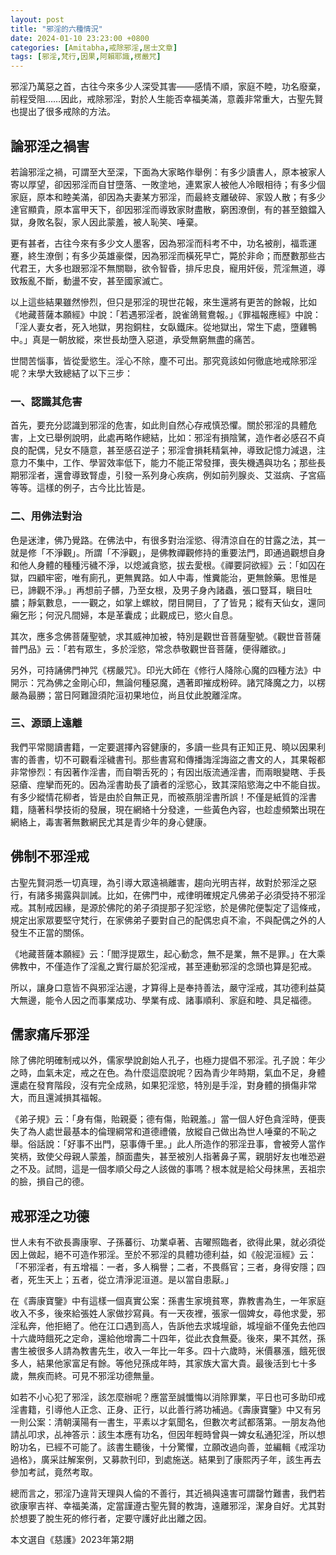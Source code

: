 ```yaml
---
layout: post
title: "邪淫的六種情況"
date: 2024-01-10 23:23:00 +0800
categories: [Amitabha,戒除邪淫,居士文章]
tags: [邪淫,梵行,因果,阿賴耶識,楞嚴咒]
---
```


邪淫乃萬惡之首，古往今來多少人深受其害——感情不順，家庭不睦，功名廢棄，前程受阻……因此，戒除邪淫，對於人生能否幸福美滿，意義非常重大，古聖先賢也提出了很多戒除的方法。        

## 論邪淫之禍害

若論邪淫之禍，可謂至大至深，下面為大家略作舉例：有多少讀書人，原本被家人寄以厚望，卻因邪淫而自甘墮落、一敗塗地，連累家人被他人冷眼相待；有多少個家庭，原本和睦美滿，卻因為夫妻某方邪淫，而最終支離破碎、家毀人散；有多少達官顯貴，原本富甲天下，卻因邪淫而導致家財盡散，窮困潦倒，有的甚至鋃鐺入獄，身敗名裂，家人因此蒙羞，被人恥笑、唾棄。

更有甚者，古往今來有多少文人墨客，因為邪淫而科考不中，功名被削，福乖運蹇，終生潦倒；有多少英雄豪傑，因為邪淫而橫死早亡，斃於非命；而歷數那些古代君王，大多也跟邪淫不無關聯，欲令智昏，排斥忠良，寵用奸佞，荒淫無道，導致叛亂不斷，動盪不安，甚至國家滅亡。

以上這些結果雖然慘烈，但只是邪淫的現世花報，來生還將有更苦的餘報，比如《地藏菩薩本願經》中說：「若遇邪淫者，說雀鴿鴛鴦報。」《罪福報應經》中說：「淫人妻女者，死入地獄，男抱銅柱，女臥鐵床。從地獄出，常生下處，墮雞鴨中。」真是一朝放縱，來世長劫墮入惡道，承受無窮無盡的痛苦。

世間苦惱事，皆從愛慾生。淫心不除，塵不可出。那究竟該如何徹底地戒除邪淫呢？末學大致總結了以下三步：

### 一、認識其危害

首先，要充分認識到邪淫的危害，如此則自然心存戒慎恐懼。關於邪淫的具體危害，上文已舉例說明，此處再略作總結，比如：邪淫有損陰騭，造作者必感召不貞良的配偶，兒女不隨意，甚至感召逆子；邪淫會損耗精氣神，導致記憶力減退，注意力不集中，工作、學習效率低下，能力不能正常發揮，喪失機遇與功名；那些長期邪淫者，還會導致腎虛，引發一系列身心疾病，例如前列腺炎、艾滋病、子宮癌等等。這樣的例子，古今比比皆是。      

### 二、用佛法對治

色是迷津，佛乃覺路。在佛法中，有很多對治淫慾、得清涼自在的甘露之法，其一就是修「不淨觀」。所謂「不淨觀」，是佛教禪觀修持的重要法門，即通過觀想自身和他人身體的種種污穢不淨，以熄滅貪慾，拔去愛根。《禪要訶欲經》云：「如囚在獄，四顧牢密，唯有廁孔，更無異路。如人中毒，惟糞能治，更無餘藥。思惟是已，諦觀不淨。」再想前子髒，乃至女根，及男子身內諸蟲，張口豎耳，瞋目吐膿；靜氣數息，一一觀之，如掌上螺紋，閉目開目，了了皆見；縱有天仙女，還同癩乞形；何況凡間婦，本是革囊成；此觀成已，慾火自息。        

其次，應多念佛菩薩聖號，求其威神加被，特別是觀世音菩薩聖號。《觀世音菩薩普門品》云：「若有眾生，多於淫慾，常念恭敬觀世音菩薩，便得離欲。」      

另外，可持誦佛門神咒《楞嚴咒》。印光大師在《修行人降除心魔的四種方法》中開示：咒為佛之金剛心印，無論何種惡魔，遇著即摧成粉碎。諸咒降魔之力，以楞嚴為最勝；當日阿難證須陀洹初果地位，尚且仗此脫離淫席。      

### 三、源頭上遠離

我們平常閱讀書籍，一定要選擇內容健康的，多讀一些具有正知正見、曉以因果利害的善書，切不可觀看淫穢書刊。那些書寫和傳播誨淫誨盜之書文的人，其果報都非常慘烈：有因著作淫書，而自嚼舌死的；有因出版流通淫書，而兩眼變瞎、手長惡瘡、痙攣而死的。因為淫書助長了讀者的淫慾心，致其深陷慾海之中不能自拔。有多少縱情花柳者，皆是由於自無正見，而被燕朋淫書所誤！不僅是紙質的淫書籍，隨著科學技術的發展，現在網絡十分發達，一些黃色內容，也趁虛頻繁出現在網絡上，毒害著無數網民尤其是青少年的身心健康。        

## 佛制不邪淫戒

古聖先賢洞悉一切真理，為引導大眾遠禍離害，趨向光明吉祥，故對於邪淫之惡行，有諸多揭露與訓誡。比如，在佛門中，戒律明確規定凡佛弟子必須受持不邪淫戒。其制戒因緣，是源於佛陀的弟子須提那子犯淫慾，於是佛陀便製定了這條戒，規定出家眾要堅守梵行，在家佛弟子要對自己的配偶忠貞不渝，不與配偶之外的人發生不正當的關係。        

《地藏菩薩本願經》云：「閻浮提眾生，起心動念，無不是業，無不是罪。」在大乘佛教中，不僅造作了淫亂之實行屬於犯淫戒，甚至連動邪淫的念頭也算是犯戒。        

所以，讓身口意皆不與邪淫沾邊，才算得上是奉持善法，嚴守淫戒，其功德利益莫大無邊，能令人因之而事業成功、學業有成、諸事順利、家庭和睦、具足福德。      

## 儒家痛斥邪淫

除了佛陀明確制戒以外，儒家學說創始人孔子，也極力提倡不邪淫。孔子說：年少之時，血氣未定，戒之在色。為什麼這麼說呢？因為青少年時期，氣血不足，身體還處在發育階段，沒有完全成熟，如果犯淫慾，特別是手淫，對身體的損傷非常大，而且還減損其福報。        

《弟子規》云：「身有傷，貽親憂；德有傷，貽親羞。」當一個人好色貪淫時，便喪失了為人處世最基本的倫理綱常和道德禮儀，放縱自己做出為世人唾棄的不恥之舉。俗話說：「好事不出門，惡事傳千里。」此人所造作的邪淫丑事，會被旁人當作笑柄，致使父母親人蒙羞，顏面盡失，甚至被別人指著鼻子罵，親朋好友也唯恐避之不及。試問，這是一個孝順父母之人該做的事嗎？根本就是給父母抹黑，丟祖宗的臉，損自己的德。        

## 戒邪淫之功德

世人未有不欲長壽康寧、子孫蕃衍、功業卓著、吉曜照臨者，欲得此果，就必須從因上做起，絕不可造作邪淫。至於不邪淫的具體功德利益，如《般泥洹經》云：「不邪淫者，有五增福：一者，多人稱譽；二者，不畏縣官；三者，身得安隱；四者，死生天上；五者，從立清淨泥洹道。是以當自患厭。」      

在《壽康寶鑒》中有這樣一個真實公案：孫書生家境貧寒，靠教書為生，一年家庭收入不多，後來給張姓人家做抄寫員。有一天夜裡，張家一個婢女，尋他求愛，邪淫私奔，他拒絕了。他在江口遇到高人，告訴他去求城堭爺，城堭爺不僅免去他四十六歲時餓死之定命，還給他增壽二十四年，從此衣食無憂。後來，果不其然，孫書生被很多人請為教書先生，收入一年比一年多。四十六歲時，米價暴漲，餓死很多人，結果他家富足有餘。等他兒孫成年時，其家族大富大貴。最後活到七十多歲，無疾而終。可見不邪淫功德無量。        

如若不小心犯了邪淫，該怎麼辦呢？應當至誠懺悔以消除罪業，平日也可多助印戒淫書籍，引導他人正念、正身、正行，以此善行將功補過。《壽康寶鑒》中又有另一則公案：清朝漢陽有一書生，平素以才氣聞名，但數次考試都落第。一朋友為他請乩叩求，乩神答示：該生本應有功名，但因年輕時曾與一婢女私通犯淫，所以想盼功名，已經不可能了。該書生聽後，十分驚懼，立願改過向善，並編輯《戒淫功過格》，廣采註解案例，又募款刊印，到處施送。結果到了康熙丙子年，該生再去參加考試，竟然考取。        

總而言之，邪淫乃違背天理與人倫的不善行，其近禍與遠害可謂罄竹難書，我們若欲康寧吉祥、幸福美滿，定當謹遵古聖先賢的教誨，遠離邪淫，潔身自好。尤其對於想要了脫生死的修行者，定要守護好此出離之因。      

本文選自《慈護》2023年第2期